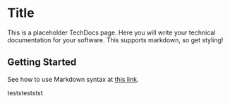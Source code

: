 # Title
This is a placeholder TechDocs page. Here you will write your technical documentation for your software. This supports markdown, so get styling!

## Getting Started
See how to use Markdown syntax at [this link](https://www.markdownguide.org/basic-syntax/).

teststeststst